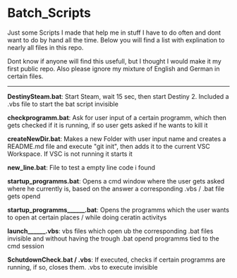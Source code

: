 # Batch_Scripts

Just some Scripts I made that help me in stuff I have to do often and dont want to do by hand all the time.
Below you will find a list with explination to nearly all files in this repo.

Dont know if anyone will find this usefull, but I thought I would make it my first public repo.
Also please ignore my mixture of English and German in certain files.

---

**DestinySteam.bat**: Start Steam, wait 15 sec, then start Destiny 2. Included a .vbs file to start the bat script invisible

**checkprogramm.bat**: Ask for user input of a certain programm, which then gets checked if it is running, if so user gets asked if he wants to kill it

**createNewDir.bat**: Makes a new Folder with user input name and creates a README.md file and execute "git init", then adds it to the current VSC Workspace. If VSC is not running it starts it

**new_line.bat**: File to test a empty line code i found

**startup_programms.bat**: Opens a cmd window where the user gets asked where he currently is, based on the answer a corresponding .vbs / .bat file gets opend

**startup_programms______.bat**: Opens the programms which the user wants to open at certain places / while doing ceratin activitys

**launch______.vbs**: vbs files which open ub the corresponding .bat files invisible and without having the trough .bat opend programms tied to the cmd session

**SchutdownCheck.bat / .vbs**: If executed, checks if certain programms are running, if so, closes them. .vbs to execute invisible
